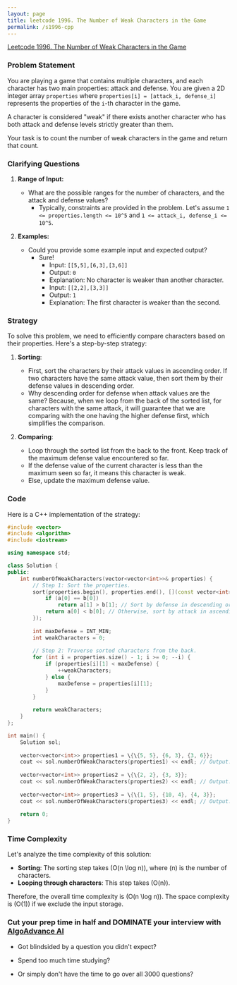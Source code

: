 ```yaml
---
layout: page
title: leetcode 1996. The Number of Weak Characters in the Game
permalink: /s1996-cpp
---
```

[Leetcode 1996. The Number of Weak Characters in the Game](https://algoadvance.github.io/algoadvance/l1996)
### Problem Statement

You are playing a game that contains multiple characters, and each character has two main properties: attack and defense. You are given a 2D integer array `properties` where `properties[i] = [attack_i, defense_i]` represents the properties of the `i`-th character in the game.

A character is considered "weak" if there exists another character who has both attack and defense levels strictly greater than them. 

Your task is to count the number of weak characters in the game and return that count.

### Clarifying Questions

1. **Range of Input:** 
   - What are the possible ranges for the number of characters, and the attack and defense values?
     - Typically, constraints are provided in the problem. Let's assume `1 <= properties.length <= 10^5` and `1 <= attack_i, defense_i <= 10^5`.

2. **Examples:**
    - Could you provide some example input and expected output?
        - Sure!
          - Input: `[[5,5],[6,3],[3,6]]`
          - Output: `0`
          - Explanation: No character is weaker than another character.
          - Input: `[[2,2],[3,3]]`
          - Output: `1`
          - Explanation: The first character is weaker than the second.
          
### Strategy

To solve this problem, we need to efficiently compare characters based on their properties. Here's a step-by-step strategy:

1. **Sorting**:
   - First, sort the characters by their attack values in ascending order. If two characters have the same attack value, then sort them by their defense values in descending order.
   - Why descending order for defense when attack values are the same? Because, when we loop from the back of the sorted list, for characters with the same attack, it will guarantee that we are comparing with the one having the higher defense first, which simplifies the comparison.

2. **Comparing**:
   - Loop through the sorted list from the back to the front. Keep track of the maximum defense value encountered so far.
   - If the defense value of the current character is less than the maximum seen so far, it means this character is weak.
   - Else, update the maximum defense value.

### Code

Here is a C++ implementation of the strategy:

```cpp
#include <vector>
#include <algorithm>
#include <iostream>

using namespace std;

class Solution {
public:
    int numberOfWeakCharacters(vector<vector<int>>& properties) {
        // Step 1: Sort the properties.
        sort(properties.begin(), properties.end(), [](const vector<int>& a, const vector<int>& b) {
            if (a[0] == b[0])
                return a[1] > b[1]; // Sort by defense in descending order if attack values are the same.
            return a[0] < b[0]; // Otherwise, sort by attack in ascending order.
        });
        
        int maxDefense = INT_MIN;
        int weakCharacters = 0;
        
        // Step 2: Traverse sorted characters from the back.
        for (int i = properties.size() - 1; i >= 0; --i) {
            if (properties[i][1] < maxDefense) {
                ++weakCharacters;
            } else {
                maxDefense = properties[i][1];
            }
        }
        
        return weakCharacters;
    }
};

int main() {
    Solution sol;
    
    vector<vector<int>> properties1 = \{\{5, 5}, {6, 3}, {3, 6}};
    cout << sol.numberOfWeakCharacters(properties1) << endl; // Output: 0
    
    vector<vector<int>> properties2 = \{\{2, 2}, {3, 3}};
    cout << sol.numberOfWeakCharacters(properties2) << endl; // Output: 1
    
    vector<vector<int>> properties3 = \{\{1, 5}, {10, 4}, {4, 3}};
    cout << sol.numberOfWeakCharacters(properties3) << endl; // Output: 1
    
    return 0;
}
```

### Time Complexity

Let's analyze the time complexity of this solution:

- **Sorting**: The sorting step takes \(O(n \log n)\), where \(n\) is the number of characters.
- **Looping through characters**: This step takes \(O(n)\).

Therefore, the overall time complexity is \(O(n \log n)\). The space complexity is \(O(1)\) if we exclude the input storage.


### Cut your prep time in half and DOMINATE your interview with [AlgoAdvance AI](https://algoAdvance.com)

- Got blindsided by a question you didn't expect?

- Spend too much time studying?

- Or simply don't have the time to go over all 3000 questions?

